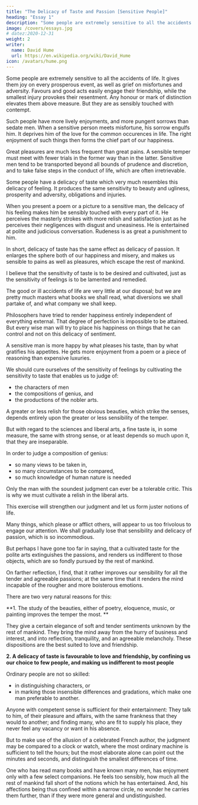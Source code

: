 ```yaml
---
title: "The Delicacy of Taste and Passion [Sensitive People]"
heading: "Essay 1"
description: "Some people are extremely sensitive to all the accidents of life. It gives them joy on every prosperous event, as well as grief on misfortunes and adversity"
image: /covers/essays.jpg
# datez:2020-12-31
weight: 2
writer:
  name: David Hume
  url: https://en.wikipedia.org/wiki/David_Hume
icon: /avatars/hume.png
--- 
```



Some people are extremely sensitive to all the accidents of life. It gives them joy on every prosperous event, as well as grief on misfortunes and adversity. Favours and good acts easily engage their friendship, while the smallest injury provokes their resentment. Any honour or mark of distinction elevates them above measure. But they are as sensibly touched with contempt.

Such people have more lively enjoyments, and more pungent sorrows than sedate men. When a sensitive person meets misfortune, his sorrow engulfs him. It deprives him of the love for the common occurences in life. The right enjoyment of such things then forms the chief part of our happiness.
<!-- When everything is balanced and each person mastered himself, everyone would not want to be rather be of the latter character,  of his own disposition. -->
<!-- We cannot tell our future. --> 

Great pleasures are much less frequent than great pains. A sensible temper must meet with fewer trials in the former way than in the latter. Sensitive men tend to be transported beyond all bounds of prudence and discretion, and to take false steps in the conduct of life, which are often irretrievable.

Some people have a delicacy of taste which very much resembles this delicacy of feeling. It produces the same sensitivity to beauty and ugliness, prosperity and adversity, obligations and injuries. 

When you present a poem or a picture to a sensitive man, the delicacy of his feeling makes him be sensibly touched with every part of it. He perceives the masterly strokes with more relish and satisfaction just as he perceives their negligences with disgust and uneasiness. He is entertained at polite and judicious conversation. Rudeness is as great a punishment to him. 

In short, delicacy of taste has the same effect as delicacy of passion. It enlarges the sphere both of our happiness and misery, and makes us sensible to pains as well as pleasures, which escape the rest of mankind.

I believe that the sensitivity of taste is to be desired and cultivated, just as the sensitivity of feelings is to be lamented and remedied. 

The good or ill accidents of life are very little at our disposal; but we are pretty much masters what books we shall read, what diversions we shall partake of, and what company we shall keep. 

Philosophers have tried to render happiness entirely independent of everything external. That degree of perfection is impossible to be attained. But every wise man will try to place his happiness on things that he can control and not on this delicacy of sentiment. 

A sensitive man is more happy by what pleases his taste, than by what gratifies his appetites. He gets more enjoyment from a poem or a piece of reasoning than expensive luxuries.

<!-- Whatever connection there may be originally between these two species of delicacy, I am persuaded, that nothing is so proper to cure us of this delicacy of passion, as the cultivating of that higher and more refined taste, which  -->

We should cure ourselves of the sensitivity of feelings by cultivating the sensitivity to taste that enables us to judge of:
- the characters of men
- the compositions of genius, and
- the productions of the nobler arts.

A greater or less relish for those obvious beauties, which strike the senses, depends entirely upon the greater or less sensibility of the temper.

But with regard to the sciences and liberal arts, a fine taste is, in some measure, the same with strong sense, or at least depends so much upon it, that they are inseparable. 

In order to judge a composition of genius:
- so many views to be taken in,
- so many circumstances to be compared,
- so much knowledge of human nature is needed

Only the man with the soundest judgment can ever be a tolerable critic. This is why we must cultivate a relish in the liberal arts. 

This exercise will strengthen our judgment and let us form juster notions of life. 

Many things, which please or afflict others, will appear to us too frivolous to engage our attention. We shall gradually lose that sensibility and delicacy of passion, which is so incommodious.

But perhaps I have gone too far in saying, that a cultivated taste for the polite arts extinguishes the passions, and renders us indifferent to those objects, which are so fondly pursued by the rest of mankind. 

On farther reflection, I find, that it rather improves our sensibility for all the tender and agreeable passions; at the same time that it renders the mind incapable of the rougher and more boisterous emotions.

<!-- Ingenuas didicisse fideliter artes, Emollit mores, nec sinit esse feros. -->

There are two very natural reasons for this:

**1. The study of the beauties, either of poetry, eloquence, music, or painting improves the temper the most. **

They give a certain elegance of soft and tender sentiments unknown by the rest of mankind. They bring the mind away from the hurry of business and interest, and into reflection, tranquility, and an agreeable melancholy. These dispositions are the best suited to love and friendship.

**2. A delicacy of taste is favourable to love and friendship, by confining us our choice to few people, and making us indifferent to most people**

Ordinary people are not so skilled:
- in distinguishing characters, or
- in marking those insensible differences and gradations, which make one man preferable to another.

Anyone with competent sense is sufficient for their entertainment: They talk to him, of their pleasure and affairs, with the same frankness that they would to another; and finding many, who are fit to supply his place, they never feel any vacancy or want in his absence.

But to make use of the allusion of a celebrated French author, the judgment may be compared to a clock or watch, where the most ordinary machine is sufficient to tell the hours; but the most elaborate alone can point out the minutes and seconds, and distinguish the smallest differences of time.

One who has read many books and have known many men, has enjoyment only with a few select companions. He feels too sensibly, how much all the rest of mankind fall short of the notions which he has entertained. And, his affections being thus confined within a narrow circle, no wonder he carries them further, than if they were more general and undistinguished.

<!-- The gaiety and frolic of a bottle companion improves with him into a solid friendship: And the ardours of a youthful appetite become an elegant passion. -->

